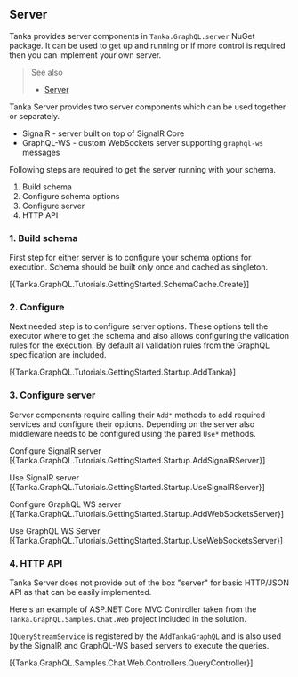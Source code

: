 ## Server

Tanka provides server components in `Tanka.GraphQL.server` NuGet
package. It can be used to get up and running or if more control is
required then you can implement your own server.

> See also
>
> - [Server](xref://server:0-common.md)

Tanka Server provides two server components which can be used together
or separately.

- SignalR - server built on top of SignalR Core
- GraphQL-WS - custom WebSockets server supporting `graphql-ws` messages

Following steps are required to get the server running with your schema.

1. Build schema
2. Configure schema options
3. Configure server
4. HTTP API

### 1. Build schema

First step for either server is to configure your schema options
for execution. Schema should be built only once and cached as singleton.

[{Tanka.GraphQL.Tutorials.GettingStarted.SchemaCache.Create}]

### 2. Configure

Next needed step is to configure server options. These options tell
the executor where to get the schema and also allows configuring the validation
rules for the execution. By default all validation rules from the GraphQL
specification are included.

[{Tanka.GraphQL.Tutorials.GettingStarted.Startup.AddTanka}]

### 3. Configure server

Server components require calling their `Add*` methods to add required
services and configure their options. Depending on the server also
middleware needs to be configured using the paired `Use*` methods.

Configure SignalR server
[{Tanka.GraphQL.Tutorials.GettingStarted.Startup.AddSignalRServer}]

Use SignalR server
[{Tanka.GraphQL.Tutorials.GettingStarted.Startup.UseSignalRServer}]

Configure GraphQL WS server
[{Tanka.GraphQL.Tutorials.GettingStarted.Startup.AddWebSocketsServer}]

Use GraphQL WS Server
[{Tanka.GraphQL.Tutorials.GettingStarted.Startup.UseWebSocketsServer}]

### 4. HTTP API

Tanka Server does not provide out of the box "server" for basic
HTTP/JSON API as that can be easily implemented.

Here's an example of ASP.NET Core MVC Controller taken from the
`Tanka.GraphQL.Samples.Chat.Web` project included in the solution.

`IQueryStreamService` is registered by the `AddTankaGraphQL`
and is also used by the SignalR and GraphQL-WS based servers to
execute the queries.

[{Tanka.GraphQL.Samples.Chat.Web.Controllers.QueryController}]
